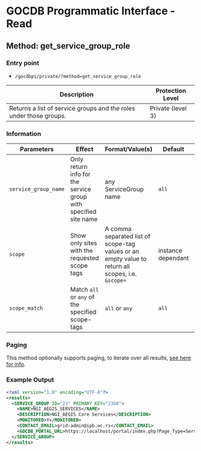 # GOCDB Programmatic Interface - Read

## Method: get_service_group_role

### Entry point

- `/gocdbpi/private/?method=get_service_group_role`

| Description | Protection Level |
| - | - |
| Returns a list of service groups and the roles under those groups.  | Private (level 3) |

### Information

| Parameters | Effect | Format/Value(s) | Default | Example |
| - | - | - | - | - |
| `service_group_name` | Only return info for the service group with specified site name | any ServiceGroup name | `all` | `?method=get_service_group_role&service_group_name=NGI_AEGIS_SERVICES` |
| `scope` | Show only sites with the requested scope tags | A comma separated list of scope-tag values or an empty value to return all scopes, i.e. `&scope=` | instance dependant | `?method=get_site&scope=EGI` |
| `scope_match` | Match `all` or `any` of the specified scope-tags | `all` or `any` | `all` | `?method=get_site&scope=Local,EGI&scope_match=any` |

### Paging

This method optionally supports paging, to iterate over all results,
[see here for info](https://wiki.egi.eu/wiki/GOCDB/notifications#Optional_Cursor_Paging_on_Read_API).

### Example Output

```xml
<?xml version="1.0" encoding="UTF-8"?>
<results>
  <SERVICE_GROUP ID="23" PRIMARY_KEY="23G0">
    <NAME>NGI_AEGIS_SERVICES</NAME>
    <DESCRIPTION>NGI_AEGIS Core Services</DESCRIPTION>
    <MONITORED>Y</MONITORED>
    <CONTACT_EMAIL>grid-admin@ipb.ac.rs</CONTACT_EMAIL>
    <GOCDB_PORTAL_URL>https://localhost/portal/index.php?Page_Type=Service_Group&amp;id=23</GOCDB_PORTAL_URL>
  </SERVICE_GROUP>
</results>
```
